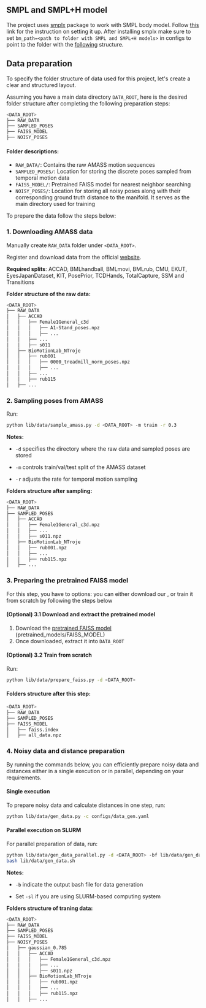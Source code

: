 ## SMPL and SMPL+H model
The project uses [smplx](https://github.com/vchoutas/smplx) package to work with SMPL body model.
Follow [this](https://github.com/vchoutas/smplx#downloading-the-model) link for the instruction on setting it up.
After installing smplx make sure to set `bm_path=<path to folder with SMPL and SMPL+H models>` in configs to point to the folder with the [following](https://github.com/vchoutas/smplx#model-loading) 
structure.

## Data preparation

To specify the folder structure of data used for this project, let's create a clear and structured layout. 

Assuming you have a main data directory `DATA_ROOT`, here is the desired folder structure after completing the following preparation steps:

```bash
<DATA_ROOT>
├── RAW_DATA
├── SAMPLED_POSES
├── FAISS_MODEL
├── NOISY_POSES
```

#### Folder descriptions:

  * `RAW_DATA/`: Contains the raw AMASS motion sequences
  * `SAMPLED_POSES/`: Location for storing the discrete poses sampled from temporal motion data
  * `FAISS_MODEL/`: Pretrained FAISS model for nearest neighbor searching
  * `NOISY_POSES/`: Location for storing all noisy poses along with their corresponding ground truth distance to the manifold. It serves as the main directory used for training

To prepare the data follow the steps below:

### 1. Downloading AMASS data

Manually create `RAW_DATA` folder under `<DATA_ROOT>`.

Register and download data from the official [website](https://amass.is.tue.mpg.de/). 

**Required splits**: ACCAD, BMLhandball, BMLmovi, BMLrub, CMU, EKUT, EyesJapanDataset, KIT, PosePrior, TCDHands, TotalCapture, SSM and Transitions


**Folder structure of the raw data:**
```bash
<DATA_ROOT>
├── RAW_DATA
│   ├── ACCAD
│   │   ├── Female1General_c3d
│   │   │   ├── A1-Stand_poses.npz
│   │   │   ├── ...
│   │   ├── ...
│   │   ├── s011
│   ├── BioMotionLab_NTroje
│   │   ├── rub001
│   │   │   ├── 0000_treadmill_norm_poses.npz
│   │   │   ├── ...
│   │   ├── ...
│   │   ├── rub115
│   ├── ...
```


### 2. Sampling poses from AMASS


Run:

  ```bash
  python lib/data/sample_amass.py -d <DATA_ROOT> -m train -r 0.3
  ```

**Notes:**

  * `-d` specifies the directory where the raw data and sampled poses are stored

  * `-m` controls train/val/test split of the AMASS dataset

  * `-r` adjusts the rate for temporal motion sampling


**Folders structure after sampling:**

```bash
<DATA_ROOT>
├── RAW_DATA
├── SAMPLED_POSES
│   ├── ACCAD
│   │   ├── Female1General_c3d.npz
│   │   ├── ...
│   │   ├── s011.npz
│   ├── BioMotionLab_NTroje
│   │   ├── rub001.npz
│   │   ├── ...
│   │   ├── rub115.npz
│   ├── ...
```

### 3. Preparing the pretrained FAISS model

For this step, you have to options: you can either download our , or train it from scratch by following the steps below

#### (Optional) 3.1 Download and extract the pretrained model

1. Download the [pretrained FAISS model](https://drive.google.com/drive/folders/1vVOLRh7DGUiB0lzbmNAw24rxdxTcgw1j?usp=drive_link) (pretrained_models/FAISS_MODEL)
2. Once downloaded, extract it into `DATA_ROOT`

#### (Optional) 3.2 Train from scratch

Run:

```bash
python lib/data/prepare_faiss.py -d <DATA_ROOT>
```

#### Folders structure after this step:

```bash
<DATA_ROOT>
├── RAW_DATA
├── SAMPLED_POSES
├── FAISS_MODEL
│   ├── faiss.index
│   ├── all_data.npz
```

### 4. Noisy data and distance preparation

By running the commands below, you can efficiently prepare noisy data and distances either in a single execution or in parallel, depending on your requirements.

#### Single execution

To prepare noisy data and calculate distances in one step, run:

```bash
python lib/data/gen_data.py -c configs/data_gen.yaml
```

#### Parallel execution on SLURM

For parallel preparation of data, run:

```bash
python lib/data/gen_data_parallel.py -d <DATA_ROOT> -bf lib/data/gen_data.sh -sl
bash lib/data/gen_data.sh
```

**Notes:**

  * `-b` indicate the output bash file for data generation

  * Set `-sl` if you are using SLURM-based computing system

**Folders structure of traning data:**
```bash
<DATA_ROOT>
├── RAW_DATA
├── SAMPLED_POSES
├── FAISS_MODEL
├── NOISY_POSES
│   ├── gaussian_0.785
│   │   ├── ACCAD
│   │   │   ├── Female1General_c3d.npz
│   │   │   ├── ...
│   │   │   ├── s011.npz
│   │   ├── BioMotionLab_NTroje
│   │   │   ├── rub001.npz
│   │   │   ├── ...
│   │   │   ├── rub115.npz
│   │   ├── ...
```


